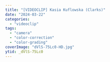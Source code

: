 ```yaml
---
title: "[VIDEOCLIP] Kasia Kuflowska (Clarks)"
date: "2024-03-22"
categories:
  - "videoclip"
tags:
  - "camera"
  - "color-correction"
  - "color-grading"
coverImage: "dVlS-75Lc0-HD.jpg"
ytid: _dVlS-75Lc0
---
```

